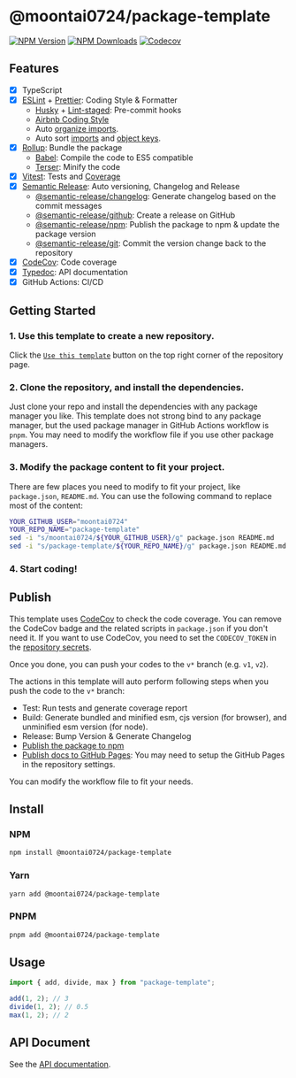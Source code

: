 # @moontai0724/package-template

[![NPM Version](https://img.shields.io/npm/v/@moontai0724/package-template)](https://www.npmjs.com/package/@moontai0724/package-template)
[![NPM Downloads](https://img.shields.io/npm/d18m/@moontai0724/package-template)](https://www.npmjs.com/package/@moontai0724/package-template)
[![Codecov](https://codecov.io/gh/moontai0724/package-template/graph/badge.svg)](https://codecov.io/gh/moontai0724/package-template)

## Features

- [x] TypeScript
- [x] [ESLint](https://eslint.org) + [Prettier](https://prettier.io): Coding Style & Formatter
  - [Husky](https://github.com/typicode/husky) + [Lint-staged](https://github.com/okonet/lint-staged): Pre-commit hooks
  - [Airbnb Coding Style](https://github.com/airbnb/javascript)
  - Auto [organize imports](https://github.com/import-js/eslint-plugin-import).
  - Auto sort [imports](https://github.com/lydell/eslint-plugin-simple-import-sort) and [object keys](https://github.com/infctr/eslint-plugin-typescript-sort-keys).
- [x] [Rollup](https://rollupjs.org/): Bundle the package
  - [Babel](https://github.com/rollup/plugins/tree/master/packages/babel): Compile the code to ES5 compatible
  - [Terser](https://github.com/rollup/plugins/tree/master/packages/terser): Minify the code
- [x] [Vitest](https://github.com/vitest-dev/vitest): Tests and [Coverage](https://github.com/vitest-dev/vitest/tree/main/packages/coverage-v8)
- [x] [Semantic Release](https://github.com/semantic-release/semantic-release): Auto versioning, Changelog and Release
  - [@semantic-release/changelog](https://github.com/semantic-release/changelog): Generate changelog based on the commit messages
  - [@semantic-release/github](https://github.com/semantic-release/github): Create a release on GitHub
  - [@semantic-release/npm](https://github.com/semantic-release/npm): Publish the package to npm & update the package version
  - [@semantic-release/git](https://github.com/semantic-release/git): Commit the version change back to the repository
- [x] [CodeCov](https://codecov.io): Code coverage
- [x] [Typedoc](https://github.com/TypeStrong/typedoc): API documentation
- [x] GitHub Actions: CI/CD

## Getting Started

### 1. Use this template to create a new repository.

Click the [`Use this template`](https://github.com/new?template_name=package-template&template_owner=moontai0724) button on the top right corner of the repository page.

### 2. Clone the repository, and install the dependencies.

Just clone your repo and install the dependencies with any package manager you like. This template does not strong bind to any package manager, but the used package manager in GitHub Actions workflow is `pnpm`. You may need to modify the workflow file if you use other package managers.

### 3. Modify the package content to fit your project.

There are few places you need to modify to fit your project, like `package.json`, `README.md`. You can use the following command to replace most of the content:

```bash
YOUR_GITHUB_USER="moontai0724"
YOUR_REPO_NAME="package-template"
sed -i "s/moontai0724/${YOUR_GITHUB_USER}/g" package.json README.md
sed -i "s/package-template/${YOUR_REPO_NAME}/g" package.json README.md
```

### 4. Start coding!

## Publish

This template uses [CodeCov](https://docs.codecov.com/docs/quick-start) to check the code coverage. You can remove the CodeCov badge and the related scripts in `package.json` if you don't need it.
If you want to use CodeCov, you need to set the `CODECOV_TOKEN` in the [repository secrets](https://github.com/moontai0724/package-template/settings/secrets/actions).

Once you done, you can push your codes to the `v*` branch (e.g. `v1`, `v2`).

The actions in this template will auto perform following steps when you push the code to the `v*` branch:

- Test: Run tests and generate coverage report
- Build: Generate bundled and minified esm, cjs version (for browser), and unminified esm version (for node).
- Release: Bump Version & Generate Changelog
- [Publish the package to npm](https://www.npmjs.com/package/@moontai0724/package-template/)
- [Publish docs to GitHub Pages](https://moontai0724.github.io/package-template/): You may need to setup the GitHub Pages in the repository settings.

You can modify the workflow file to fit your needs.

## Install

### NPM

```bash
npm install @moontai0724/package-template
```

### Yarn

```bash
yarn add @moontai0724/package-template
```

### PNPM

```bash
pnpm add @moontai0724/package-template
```

## Usage

```typescript
import { add, divide, max } from "package-template";

add(1, 2); // 3
divide(1, 2); // 0.5
max(1, 2); // 2
```

## API Document

See the [API documentation](https://moontai0724.github.io/package-template/).
